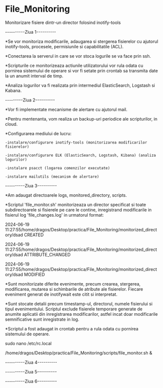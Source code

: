 # File_Monitoring
Monitorizare fisiere dintr-un director folosind inotify-tools

----------Ziua 1----------

  *Se vor monitoriza modificarile, adaugarea si stergerea fisierelor cu ajutorul inotify-tools, procesele, permisiunile si capabilitatile (ACL).
  
  *Conectarea la serverul in care se vor stoca logurile se va face prin ssh. 
  
  *Scripturile ce monitorizeaza actiunile utilizatorului vor rula odata cu pornirea sistemului de operare si vor fi setate prin crontab sa transmita date la un anumit interval de timp.
  
  *Analiza logurilor va fi realizata prin intermediul ElasticSearch, Logstash si Kabana.
  
---------Ziua 2----------

  *Vor fi implementate mecanisme de alertare cu ajutorul mail.
  
  *Pentru mentenanta, vom realiza un backup-uri periodice ale scripturilor, in cloud.
  
  *Configurarea mediului de lucru:
  
    -instalare/configurare inotify-tools (monitorizarea modificarilor fisierelor)
    
    -instalare/configurare ELK (ElasticSearch, Logstash, Kibana) (analiza logurilor)
    
    -instalare psacct (logarea comenzilor executate)
    
    -instalare mailutils (mecanism de alertare)
  
  
----------Ziua 3----------

 *Am adaugat directoarele logs, monitored_directory, scripts.
 
 *Scriptul 'file_monitor.sh' monitorizeaza un director specificat si toate subdirectoarele si fisierele pe care le contine, inregistrand modificarile in fisierul log 'file_changes.log' in urmatorul format:
 
2024-06-19 11:27:55/home/dragos/Desktop/practica/File_Monitoring/monitorized_directory/dsad CREATED

2024-06-19 11:27:55/home/dragos/Desktop/practica/File_Monitoring/monitorized_directory/dsad ATTRIBUTE_CHANGED

2024-06-19 11:27:55/home/dragos/Desktop/practica/File_Monitoring/monitorized_directory/dsad MODIFIED

 *Sunt monitorizate diferite evenimente, precum crearea, stergerea, modificarea, mutarea si schimbarile de atribute ale fisierelor. Fiecare eveniment generat de inotifywait este citit si interpretat.

 *Sunt stocate detalii precum timestamp-ul, directorul, numele fisierului si tipul evenimentului. Scriptul exclude fisierele temporare generate de anumite aplicatii din inregistrarea modificarilor, astfel incat doar modificarile semnificative sunt inregistrate in log.

 *Scriptul a fost adaugat in crontab pentru a rula odata cu pornirea sistemului de operare.

 sudo nano /etc/rc.local
 
 /home/dragos/Desktop/practica/File_Monitoring/scripts/file_monitor.sh &


----------Ziua 4----------

----------Ziua 5----------

----------Ziua 6----------
